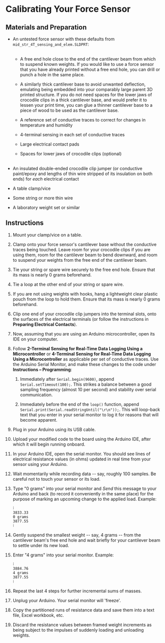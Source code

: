 # Calibrating Your Force Sensor

## Materials and Preparation

 -  An untested force sensor with these defaults from `mid_str_4T_sensing_and_elem.SLDPRT`: \
    ​
    
     -  A free end hole close to the end of the cantilever beam from which to suspend known weights. If you would like to use a force sensor that you have already printed without a free end hole, you can drill or punch a hole in the same place.
        
     -  A similarly thick cantilever base to avoid unwanted deflection, emulating being embedded into your comparably large parent 3D printed structure. If you do not need spaces for the lower jaws of crocodile clips in a thick cantilever base, and would prefer it to lessen your print time, you can glue a thinner cantilever base to a piece of wood to be used as the cantilever base.
        
     -  A reference set of conductive traces to correct for changes in temperature and humidity
        
     -  4-terminal sensing in each set of conductive traces
        
     -  Large electrical contact pads
        
     -  Spaces for lower jaws of crocodile clips (optional) \
        ​
    
 -  An insulated double-ended crocodile clip jumper (or conductive paint/epoxy and lengths of thin wire stripped of its insulation on both ends) for *each* electrical contact
    
 -  A table clamp/vice
    
 -  Some string or more thin wire
    
 -  A laboratory weight set or similar

## Instructions

 1. Mount your clamp/vice on a table.
    
 2. Clamp onto your force sensor's cantilever base without the conductive traces being touched. Leave room for your crocodile clips if you are using them, room for the cantilever beam to bend downward, and room to suspend your weights from the free end of the cantilever beam.
    
 3. Tie your string or spare wire securely to the free end hole. Ensure that its mass is nearly 0 grams beforehand.
    
 4. Tie a loop at the other end of your string or spare wire.
    
 5. If you are not using weights with hooks, hang a lightweight clear plastic pouch from the loop to hold them. Ensure that its mass is nearly 0 grams beforehand.
    
 6. Clip one end of your crocodile clip jumpers into the terminal slots, onto the surfaces of the electrical terminals (or follow the instructions in **Preparing Electrical Contacts**).
    
 7. Now, assuming that you are using an Arduino microcontroller, open its IDE on your computer.
    
 8. Follow **2-Terminal Sensing for Real-Time Data Logging Using a Microcontroller** or **4-Terminal Sensing for Real-Time Data Logging Using a Microcontroller** as applicable per set of conductive traces. Use the Arduino Serial Monitor, and make these changes to the code under **Instructions – Programming**:
    
     1. Immediately after `Serial.begin(9600)`, append `Serial.setTimeout(100);`. This strikes a balance between a good sampling frequency (almost 10 per second) and stability over serial communication.
        
     3. Immediately before the end of the `loop()` function, append `Serial.print(Serial.readStringUntil("\r\n"));`. This will loop-back text that you enter in your serial monitor to log it for reasons that will become apparent.
    
 9. Plug in your Arduino using its USB cable.
    
10. Upload your modified code to the board using the Arduino IDE, after which it will begin running onboard.
    
11. In your Arduino IDE, open the serial monitor. You should see lines of electrical resistance values (in ohms) updated in real time from your sensor using your Arduino.
    
12. Wait momentarily while recording data -- say, roughly 100 samples. Be careful not to touch your sensor or its load.
    
13. Type "0 grams" into your serial monitor and *Send* this message to your Arduino and back (to record it conveniently in the same place) for the purpose of marking an upcoming change to the applied load. Example:
    
    ```
    ⁞
    3833.33
    0 grams
    3877.55
    ⁞
    ```
    
14. Gently suspend the smallest weight -- say, 4 grams -- from the cantilever beam's free end hole and wait briefly for your cantilever beam to settle under its new load.
    
15. Enter "4 grams" into your serial monitor. Example:
    
    ```
    ⁞
    3884.76
    4 grams
    3877.55
    ⁞
    ```
    
15. Repeat the last 4 steps for further incremental sums of masses.
    
16. Unplug your Arduino. Your serial monitor will 'freeze'.
    
17. Copy the partitioned runs of resistance data and save them into a text file, Excel workbook, etc.
    
18. Discard the resistance values between framed weight increments as being subject to the impulses of suddenly loading and unloading weights.
